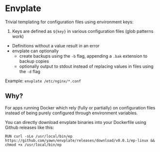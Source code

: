 # Envplate

Trivial templating for configuration files using environment keys:

1. Keys are defined as `${key}` in various configuration files (glob patterns work)
* Definitions without a value result in an error
* envplate can optionally
	* create backups using the `-b` flag, appending a `.bak` extension to backup copies
	* optionally output to stdout instead of replacing values in files using the `-d` flag

Example: `envplate /etc/nginx/*.conf`

## Why?

For apps running Docker which rely (fully or partially) on configuration files instead of being purely configured through environment variables.

You can directly download envplate binaries into your Dockerfile using Github releases like this:

```
RUN curl -sLo /usr/local/bin/ep https://github.com/yawn/envplate/releases/download/v0.0.1/ep-linux && chmod +x /usr/local/bin/ep
```
